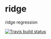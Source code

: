 # ridge
ridge regression
  <!-- badges: start -->
  [![Travis build status](https://travis-ci.org/schi006/ridge.svg?branch=master)](https://travis-ci.org/schi006/ridge)
  <!-- badges: end -->
